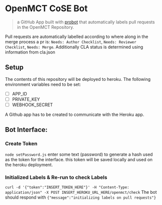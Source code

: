 # OpenMCT CoSE Bot

> a GitHub App built with [probot](https://github.com/probot/probot) that automatically labels  pull requests in the OpenMCT Repository.

Pull requests are automatically labelled according to where along in the merge process a pr is: `Needs: Author Checklist`, `Needs: Reviewer Checklist`, `Needs: Merge`.
Additionally CLA status is determined using information from cla.json

## Setup
The contents of this repository will be deployed to heroku.
The following environment variables need to be set:
- [ ] APP_ID
- [ ] PRIVATE_KEY
- [ ] WEBHOOK_SECRET

A Github app has to be created to communicate with the Heroku app.

## Bot Interface:
### Create Token
`node setPassword.js`
enter some text (password) to generate a hash used as the token for the interface.
this token will be saved locally and used on the heroku deployment.

### Initialized Labels & Re-run to check Labels
`curl -d '{"token":"INSERT_TOKEN_HERE"}' -H "Content-Type: application/json" -X POST INSERT_HEROKU_URL_HERE/openmct/check`
The bot should respond with `{"message":"initializing labels on pull requests"}`

